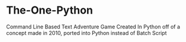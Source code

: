# The-One-Python
Command Line Based Text Adventure Game
Created In Python off of a concept made in 2010, ported into Python instead of Batch Script

